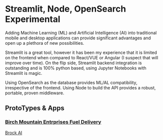 # Streamlit, Node, OpenSearch Experimental

Adding Machine Learning (ML) and Artificial Intelligence (AI) into traditional mobile and desktop applications can provide significant advantages and open up a plethora of new possibilities.

Streamlit is a great tool, however it has been my experience that it is limited on the frontend when compared to React/VUE or Angular (I suspect that will improve over time). On the flip side, Streamlit backend integration is outstanding and is 100% python based, using Jupyter Notebooks with Streamlit is magic. 

Using OpenSearch as the database provides ML/AL compatibility, irrespective of the frontend. Using Node to build the API provides a robust, portable, proven middleware.

## ProtoTypes & Apps

### [Birch Mountain Entrprises Fuel Delivery](https://bme.brockai.com)
<a href="https://bme.brockai.com" target="_blank">Brock AI</a>
